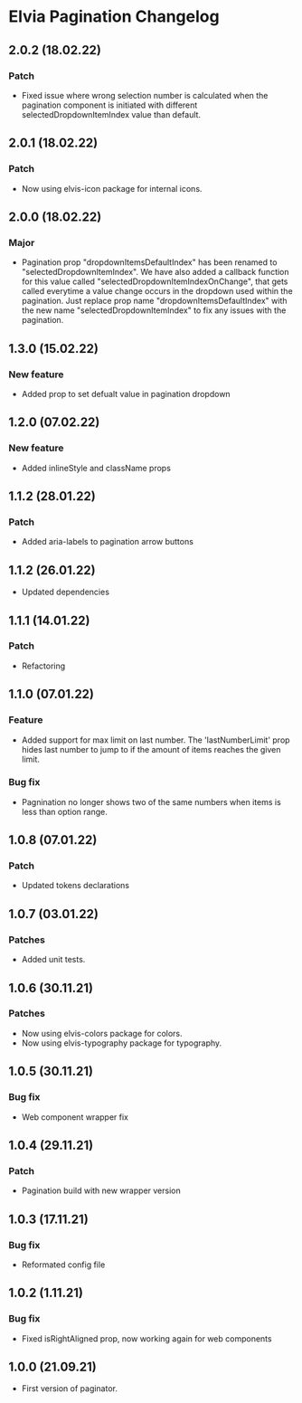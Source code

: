 # Elvia Pagination Changelog

## 2.0.2 (18.02.22)

### Patch

- Fixed issue where wrong selection number is calculated when the pagination component is initiated with
  different selectedDropdownItemIndex value than default.

## 2.0.1 (18.02.22)

### Patch

- Now using elvis-icon package for internal icons.

## 2.0.0 (18.02.22)

### Major

- Pagination prop "dropdownItemsDefaultIndex" has been renamed to "selectedDropdownItemIndex". We have also
  added a callback function for this value called "selectedDropdownItemIndexOnChange", that gets called
  everytime a value change occurs in the dropdown used within the pagination. Just replace prop name
  "dropdownItemsDefaultIndex" with the new name "selectedDropdownItemIndex" to fix any issues with the
  pagination.

## 1.3.0 (15.02.22)

### New feature

- Added prop to set defualt value in pagination dropdown

## 1.2.0 (07.02.22)

### New feature

- Added inlineStyle and className props

## 1.1.2 (28.01.22)

### Patch

- Added aria-labels to pagination arrow buttons

## 1.1.2 (26.01.22)

- Updated dependencies

## 1.1.1 (14.01.22)

### Patch

- Refactoring

## 1.1.0 (07.01.22)

### Feature

- Added support for max limit on last number. The 'lastNumberLimit' prop hides last number to jump to if the
  amount of items reaches the given limit.

### Bug fix

- Pagnination no longer shows two of the same numbers when items is less than option range.

## 1.0.8 (07.01.22)

### Patch

- Updated tokens declarations

## 1.0.7 (03.01.22)

### Patches

- Added unit tests.

## 1.0.6 (30.11.21)

### Patches

- Now using elvis-colors package for colors.
- Now using elvis-typography package for typography.

## 1.0.5 (30.11.21)

### Bug fix

- Web component wrapper fix

## 1.0.4 (29.11.21)

### Patch

- Pagination build with new wrapper version

## 1.0.3 (17.11.21)

### Bug fix

- Reformated config file

## 1.0.2 (1.11.21)

### Bug fix

- Fixed isRightAligned prop, now working again for web components

## 1.0.0 (21.09.21)

- First version of paginator.
